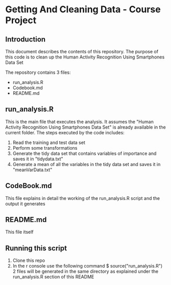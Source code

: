 # Getting And Cleaning Data - Course Project

## Introduction

This document describes the contents of this repository. The purpose of this code is to clean up the Human Activity Recognition Using Smartphones Data Set

The repository contains 3 files:

* run_analysis.R
* Codebook.md
* README.md

## run_analysis.R
This is the main file that executes the analysis. It assumes the "Human Activity Recognition Using Smartphones Data Set" is already available in the current folder. The steps executed by the code includes:

1. Read the training and test data set
2. Perform some transformations
3. Generate the tidy data set that contains variables of importance and saves it in "tidydata.txt"
4. Generate a mean of all the variables in the tidy data set and saves it in "meanVarData.txt"

## CodeBook.md
This file explains in detail the working of the run_analysis.R script and the output it generates

## README.md
This file itself

## Running this script
1. Clone this repo
2. In the r console use the following command
        $ source("run_analysis.R")
   2 files will be generated in the same directory as explained under the run_analysis.R section of this README